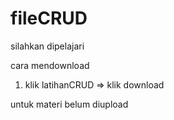 # fileCRUD
silahkan dipelajari

cara mendownload
1. klik latihanCRUD => klik download

untuk materi belum diupload
